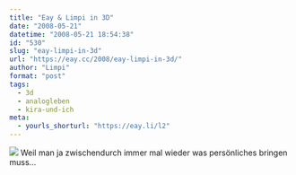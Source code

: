 ```yaml
---
title: "Eay & Limpi in 3D"
date: "2008-05-21"
datetime: "2008-05-21 18:54:38"
id: "530"
slug: "eay-limpi-in-3d"
url: "https://eay.cc/2008/eay-limpi-in-3d/"
author: "Limpi"
format: "post"
tags:
  - 3d
  - analogleben
  - kira-und-ich
meta:
  - yourls_shorturl: "https://eay.li/l2"
---
```


![](/uploads/2008/limpieay3d.jpg) Weil man ja zwischendurch immer mal wieder was persönliches bringen muss...
